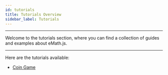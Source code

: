 ```yaml
---
id: tutorials
title: Tutorials Overview
sidebar_label: Tutorials
---
```


---

Welcome to the tutorials section, where you can find a collection of guides and examples about eMath.js.

---

Here are the tutorials available:

- [Coin Game](./coinGame/intro)
